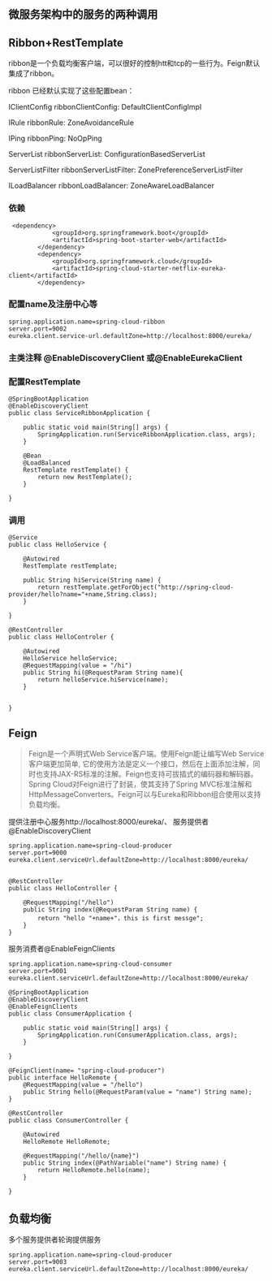 ## 微服务架构中的服务的两种调用

## Ribbon+RestTemplate

ribbon是一个负载均衡客户端，可以很好的控制htt和tcp的一些行为。Feign默认集成了ribbon。

ribbon 已经默认实现了这些配置bean：

IClientConfig ribbonClientConfig: DefaultClientConfigImpl

IRule ribbonRule: ZoneAvoidanceRule

IPing ribbonPing: NoOpPing

ServerList ribbonServerList: ConfigurationBasedServerList

ServerListFilter ribbonServerListFilter: ZonePreferenceServerListFilter

ILoadBalancer ribbonLoadBalancer: ZoneAwareLoadBalancer

### 依赖

```
 <dependency>
            <groupId>org.springframework.boot</groupId>
            <artifactId>spring-boot-starter-web</artifactId>
        </dependency>
        <dependency>
            <groupId>org.springframework.cloud</groupId>
            <artifactId>spring-cloud-starter-netflix-eureka-client</artifactId>
        </dependency>

```
### 配置name及注册中心等
```
spring.application.name=spring-cloud-ribbon
server.port=9002
eureka.client.service-url.defaultZone=http://localhost:8000/eureka/
```
### 主类注释 @EnableDiscoveryClient 或@EnableEurekaClient
###  配置RestTemplate

```
@SpringBootApplication
@EnableDiscoveryClient
public class ServiceRibbonApplication {

	public static void main(String[] args) {
		SpringApplication.run(ServiceRibbonApplication.class, args);
	}

	@Bean
	@LoadBalanced
	RestTemplate restTemplate() {
		return new RestTemplate();
	}

}

```

### 调用
```
@Service
public class HelloService {

    @Autowired
    RestTemplate restTemplate;

    public String hiService(String name) {
        return restTemplate.getForObject("http://spring-cloud-provider/hello?name="+name,String.class);
    }

}

@RestController
public class HelloControler {

    @Autowired
    HelloService helloService;
    @RequestMapping(value = "/hi")
    public String hi(@RequestParam String name){
        return helloService.hiService(name);
    }


}
```


## Feign
>Feign是一个声明式Web Service客户端。使用Feign能让编写Web Service客户端更加简单, 它的使用方法是定义一个接口，然后在上面添加注解，同时也支持JAX-RS标准的注解。Feign也支持可拔插式的编码器和解码器。Spring Cloud对Feign进行了封装，使其支持了Spring MVC标准注解和HttpMessageConverters。Feign可以与Eureka和Ribbon组合使用以支持负载均衡。


提供注册中心服务http://localhost:8000/eureka/、
服务提供者@EnableDiscoveryClient
```
spring.application.name=spring-cloud-producer
server.port=9000
eureka.client.serviceUrl.defaultZone=http://localhost:8000/eureka/


@RestController
public class HelloController {
	
    @RequestMapping("/hello")
    public String index(@RequestParam String name) {
        return "hello "+name+"，this is first messge";
    }
}
```
服务消费者@EnableFeignClients
```
spring.application.name=spring-cloud-consumer
server.port=9001
eureka.client.serviceUrl.defaultZone=http://localhost:8000/eureka/

@SpringBootApplication
@EnableDiscoveryClient
@EnableFeignClients
public class ConsumerApplication {

	public static void main(String[] args) {
		SpringApplication.run(ConsumerApplication.class, args);
	}

}

@FeignClient(name= "spring-cloud-producer")
public interface HelloRemote {
    @RequestMapping(value = "/hello")
    public String hello(@RequestParam(value = "name") String name);
}

@RestController
public class ConsumerController {

    @Autowired
    HelloRemote HelloRemote;
	
    @RequestMapping("/hello/{name}")
    public String index(@PathVariable("name") String name) {
        return HelloRemote.hello(name);
    }

}
```

## 负载均衡

多个服务提供者轮询提供服务
```
spring.application.name=spring-cloud-producer
server.port=9003
eureka.client.serviceUrl.defaultZone=http://localhost:8000/eureka/
```

